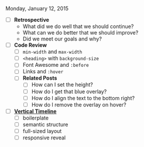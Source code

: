 Monday, January 12, 2015

* [ ] **Retrospective**
    * What did we do well that we should continue?
    * What can we do better that we should improve?
    * Did we meet our goals and why?
* [ ] **Code Review**
    * [ ] `min-width` and `max-width`
    * [ ] `<heading>` with `background-size`
    * [ ] Font Awesome and `:before`
    * [ ] Links and `:hover`
    * [ ] **Related Posts**
        * [ ] How can I set the height?
        * [ ] How do I get that blue overlay?
        * [ ] How do I align the text to the bottom right?
        * [ ] How do I remove the overlay on hover?
* [ ] [**Vertical Timeline**](http://theironyard--orlando.github.io/FEE--2015--SPRING/)
    * [ ] boilerplate
    * [ ] semantic structure
    * [ ] full-sized layout
    * [ ] responsive reveal
